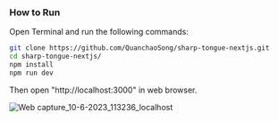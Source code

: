 ### How to Run

Open Terminal and run the following commands:

```bash
git clone https://github.com/QuanchaoSong/sharp-tongue-nextjs.git
cd sharp-tongue-nextjs/
npm install
npm run dev
```

Then open "http://localhost:3000" in web browser.




![Web capture_10-6-2023_113236_localhost](https://github.com/QuanchaoSong/sharp-tongue-nextjs/assets/47345588/374bdc08-80a9-468f-8bc3-8435f6c2bfe7)
